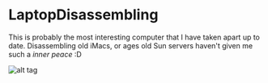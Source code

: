 # LaptopDisassembling

This is probably the most interesting computer that I have taken apart up to date. Disassembling old iMacs, or ages old Sun servers haven't given me such a *inner peace* :D

![alt tag](https://github.com/ychathun/LaptopDisassembling/blob/master/images/20151202_105441.jpg)
